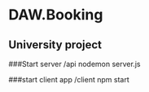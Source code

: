 # DAW.Booking

## University project

###Start server
/api nodemon server.js

###start client app
/client npm start